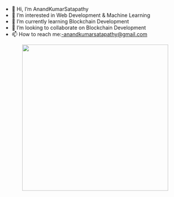 - 👋 Hi, I’m AnandKumarSatapathy
- 👀 I’m interested in Web Development & Machine Learning
- 🌱 I’m currently learning  Blockchain Development
- 💞️ I’m looking to collaborate on  Blockchain Development
- 📫 How to reach me:-anandkumarsatapathy@gmail.com
<div align="center">
<img src="https://i.imgur.com/8MupZHY.gif" width="400px" />
<br>


<!---
AnandKumarSatapathy/AnandKumarSatapathy is a ✨ special ✨ repository because its `README.md` (this file) appears on your GitHub profile.
You can click the Preview link to take a look at your changes.
--->
